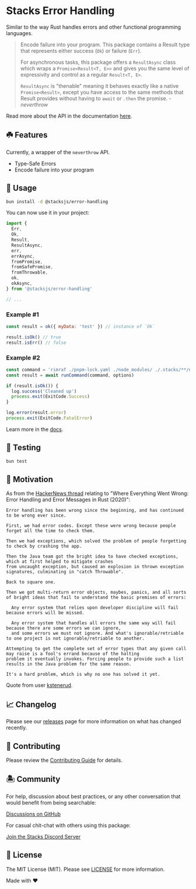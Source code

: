 # Stacks Error Handling

Similar to the way Rust handles errors and other functional programming languages.

>Encode failure into your program. This package contains a Result type that represents either success (`Ok`) or failure (`Err`).
>
>For asynchronous tasks, this package offers a `ResultAsync` class which wraps a `Promise<Result<T, E>>` and gives you the same level of expressivity and control as a regular `Result<T, E>`.
>
>`ResultAsync` is "thenable" meaning it behaves exactly like a native `Promise<Result>`, except you have access to the same methods that Result provides without having to `await` or `.then` the promise. _- neverthrow_

Read more about the API in the documentation [here](https://github.com/supermacro/neverthrow).

## ☘️ Features

Currently, a wrapper of the `neverthrow` API.

- Type-Safe Errors
- Encode failure into your program

## 🤖 Usage

```bash
bun install -d @stacksjs/error-handling
```

You can now use it in your project:

```js
import {
  Err,
  Ok,
  Result,
  ResultAsync,
  err,
  errAsync,
  fromPromise,
  fromSafePromise,
  fromThrowable,
  ok,
  okAsync,
} from '@stacksjs/error-handling'

// ...
```

### Example #1

```js
const result = ok({ myData: 'test' }) // instance of `Ok`

result.isOk() // true
result.isErr() // false
```

### Example #2

```js
const command = 'rimraf ./pnpm-lock.yaml ./node_modules/ ./.stacks/**/node_modules'
const result = await runCommand(command, options)

if (result.isOk()) {
  log.success('Cleaned up')
  process.exit(ExitCode.Success)
}

log.error(result.error)
process.exit(ExitCode.FatalError)
```

Learn more in the [docs](https://github.com/supermacro/neverthrow/wiki).

## 🧪 Testing

```bash
bun test
```

## 🤗 Motivation

As from the [HackerNews thread](https://news.ycombinator.com/item?id=26191006) relating to "Where Everything Went Wrong: Error Handling and Error Messages in Rust (2020)":

```
Error handling has been wrong since the beginning, and has continued to be wrong ever since.

First, we had error codes. Except these were wrong because people forget all the time to check them.

Then we had exceptions, which solved the problem of people forgetting to check by crashing the app.

Then the Java team got the bright idea to have checked exceptions, which at first helped to mitigate crashes
from uncaught exception, but caused an explosion in thrown exception signatures, culminating in "catch Throwable".

Back to square one.

Then we got multi-return error objects, maybes, panics, and all sorts of bright ideas that fail to understand the basic premises of errors:

  Any error system that relies upon developer discipline will fail because errors will be missed.

  Any error system that handles all errors the same way will fail because there are some errors we can ignore,
  and some errors we must not ignore. And what's ignorable/retriable to one project is not ignorable/retriable to another.

Attempting to get the complete set of error types that any given call may raise is a fool's errand because of the halting
problem it eventually invokes. Forcing people to provide such a list results in the Java problem for the same reason.

It's a hard problem, which is why no one has solved it yet.
```

Quote from user [kstenerud](https://news.ycombinator.com/user?id=kstenerud).

## 📈 Changelog

Please see our [releases](https://github.com/stacksjs/stacks/releases) page for more information on what has changed recently.

## 🚜 Contributing

Please review the [Contributing Guide](https://github.com/stacksjs/contributing) for details.

## 🏝 Community

For help, discussion about best practices, or any other conversation that would benefit from being searchable:

[Discussions on GitHub](https://github.com/stacksjs/stacks/discussions)

For casual chit-chat with others using this package:

[Join the Stacks Discord Server](https://discord.gg/stacksjs)

## 📄 License

The MIT License (MIT). Please see [LICENSE](https://github.com/stacksjs/stacks/tree/main/LICENSE.md) for more information.

Made with ❤️
